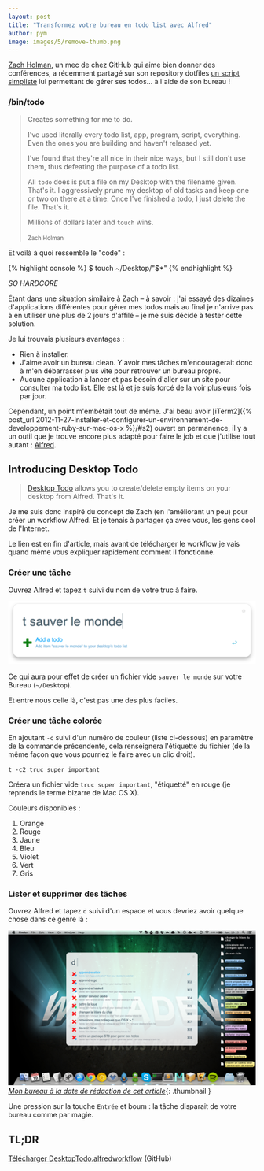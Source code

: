 ```yaml
---
layout: post
title: "Transformez votre bureau en todo list avec Alfred"
author: pym
image: images/5/remove-thumb.png
---
```


[Zach Holman](http://zachholman.com/), un mec de chez GitHub qui aime bien donner des conférences, a récemment partagé sur son repository dotfiles [un script simpliste](https://github.com/holman/dotfiles/commit/d774e970a88a04aca8024178849301af6d6ac5c3) lui permettant de gérer ses todos… à l'aide de son bureau !

### /bin/todo

> Creates something for me to do.
>
> I've used literally every todo list, app, program, script, everything. Even
> the ones you are building and haven't released yet.
>
> I've found that they're all nice in their nice ways, but I still don't use
> them, thus defeating the purpose of a todo list.
>
> All `todo` does is put a file on my Desktop with the filename given. That's
> it. I aggressively prune my desktop of old tasks and keep one or two on there
> at a time. Once I've finished a todo, I just delete the file. That's it.
>
> Millions of dollars later and `touch` wins.
>
> <small>Zach Holman</small>

Et voilà à quoi ressemble le "code" :

{% highlight console %}
$ touch ~/Desktop/"$*"
{% endhighlight %}

*SO HARDCORE*

Étant dans une situation similaire à Zach – à savoir : j'ai essayé des dizaines d'applications différentes pour gérer mes todos mais au final je n'arrive pas à en utiliser une plus de 2 jours d'affilé – je me suis décidé à tester cette solution.

Je lui trouvais plusieurs avantages :

- Rien à installer.
- J'aime avoir un bureau clean. Y avoir mes tâches m'encouragerait donc à m'en débarrasser plus vite pour retrouver un bureau propre.
- Aucune application à lancer et pas besoin d'aller sur un site pour consulter ma todo list. Elle est là et je suis forcé de la voir plusieurs fois par jour.

Cependant, un point m'embêtait tout de même. J'ai beau avoir [iTerm2]({% post_url 2012-11-27-installer-et-configurer-un-environnement-de-developpement-ruby-sur-mac-os-x %}/#s2) ouvert en permanence, il y a un outil que je trouve encore plus adapté pour faire le job et que j'utilise tout autant : [Alfred](http://www.alfredapp.com/).

## Introducing Desktop Todo

> [Desktop Todo](https://github.com/Pym/alfred-workflow-desktop-todo) allows you to create/delete empty items on your desktop from Alfred. That's it.

Je me suis donc inspiré du concept de Zach (en l'améliorant un peu) pour créer un workflow Alfred. Et je tenais à partager ça avec vous, les gens cool de l'Internet.

Le lien est en fin d'article, mais avant de télécharger le workflow je vais quand même vous expliquer rapidement comment il fonctionne.

### Créer une tâche

Ouvrez Alfred et tapez `t` suivi du nom de votre truc à faire.

![Pow](/images/5/add.png)

Ce qui aura pour effet de créer un fichier vide `sauver le monde` sur votre Bureau (`~/Desktop`).

Et entre nous celle là, c'est pas une des plus faciles.

### Créer une tâche colorée

En ajoutant `-c` suivi d'un numéro de couleur (liste ci-dessous) en paramètre de la commande précendente, cela renseignera l'étiquette du fichier (de la même façon que vous pourriez le faire avec un clic droit).

    t -c2 truc super important

Créera un fichier vide `truc super important`, "étiquetté" en rouge (je reprends le terme bizarre de Mac OS X).

Couleurs disponibles :

1.  Orange
2.  Rouge
3.  Jaune
4.  Bleu
5.  Violet
6.  Vert
7.  Gris

### Lister et supprimer des tâches

Ouvrez Alfred et tapez `d` suivi d'un espace et vous devriez avoir quelque chose dans ce genre là :

[![Pow](/images/5/remove-thumb.png)*Mon bureau à la date de rédaction de cet article*](/images/5/remove.png){: .thumbnail }

Une pression sur la touche `Entrée` et boum : la tâche disparait de votre bureau comme par magie.

## TL;DR

[Télécharger DesktopTodo.alfredworkflow](https://github.com/Pym/alfred-workflow-desktop-todo/releases) (GitHub)
